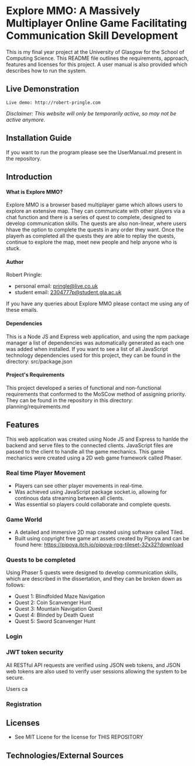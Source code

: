 # Explore MMO: A Massively Multiplayer Online Game Facilitating Communication Skill Development

This is my final year project at the University of Glasgow for the School of Computing Science.
This README file outlines the requirements, approach, features and licenses for this project.
A user manual is also provided which describes how to run the system.

## Live Demonstration

```
Live demo: http://robert-pringle.com
```
*Disclaimer: This website will only be temporarily active, so may not be active anymore.*

## Installation Guide

If you want to run the program please see the UserManual.md present in the repository.

## Introduction

#### What is Explore MMO?
Explore MMO is a browser based multiplayer game which allows users to explore an extensive map. They can communicate with other players via a chat function and there is a series of quest to complete, designed to develop communication skills. The quests are also non-linear, where users hhave the option to complete the quests in any order they want. Once the playerh as completed all the quests they are able to replay the quests, continue to explore the map, meet new people and help anyone who is stuck.

#### Author

Robert Pringle:
  - personal email: pringle@live.co.uk
  - student email: 2304777p@student.gla.ac.uk


If you have any queries about Explore MMO please contact me using any of these emails.

#### Dependencies
This is a Node JS and Express web application, and using the npm package manager a list of dependencies was automatically generated as each one was added when installed. If you want to see a list of all JavaScript technology dependencies used for this project, they can be found in the directory: src/package.json

#### Project's Requirements
This project developed a series of functional and non-functional requirements that conformed to the MoSCow method of assigning priority. They can be found in the repository in this directory: planning/requirements.md

## Features

This web application was created using Node JS and Express to hanlde the backend and serve files to the connected clients. JavaScript files are passed to the client to handle all the game mechanics. This game mechanics were created using a 2D web game framework called Phaser.

### Real time Player Movement

* Players can see other player movements in real-time.
* Was achieved using JavaScript package socket.io, allowing for continous data streaming between all clients.
* Was essential so players could collaborate and complete quests.

### Game World

* A detailed and immersive 2D map created using software called Tiled.
* Built using copyright free game art assets created by Pipoya and can be found here: https://pipoya.itch.io/pipoya-rpg-tileset-32x32?download


### Quests to be completed
Using Phaser 5 quests were designed to develop communication skills, which are described in the dissertation, and they can be broken down as follows:

- Quest 1: Blindfolded Maze Navigation
- Quest 2: Coin Scanvenger Hunt
- Quest 3: Mountain Navigation Quest
- Quest 4: Blinded by Death Quest
- Quest 5: Sword Scanvenger Hunt

### Login



### JWT token security

All RESTful API requests are verified using JSON web tokens, and JSON web tokens are also used to verify user sessions allowing the system to be secure.


 

Users ca

### Registration



## Licenses
* See MIT Licene for the license for THIS REPOSITORY

## Technologies/External Sources

